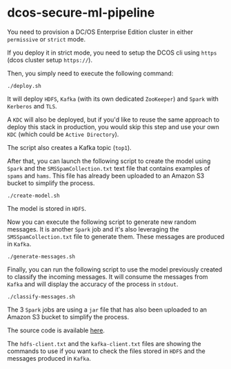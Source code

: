 # dcos-secure-ml-pipeline

You need to provision a DC/OS Enterprise Edition cluster in either `permissive` or `strict` mode.

If you deploy it in strict mode, you need to setup the DCOS cli using `https` (dcos cluster setup `https://`).

Then, you simply need to execute the following command:

```
./deploy.sh
```

It will deploy `HDFS`, `Kafka` (with its own dedicated `ZooKeeper`) and `Spark` with `Kerberos` and `TLS`.

A `KDC` will also be deployed, but if you'd like to reuse the same approach to deploy this stack in production, you would skip this step and use your own `KDC` (which could be `Active Directory`).

The script also creates a Kafka topic (`top1`).

After that, you can launch the following script to create the model using `Spark` and the `SMSSpamCollection.txt` text file that contains examples of `spams` and `hams`. This file has already been uploaded to an Amazon S3 bucket to simplify the process.

```
./create-model.sh
```

The model is stored in `HDFS`.

Now you can execute the following script to generate new random messages. It is another `Spark` job and it's also leveraging the `SMSSpamCollection.txt` file to generate them. These messages are produced in `Kafka`.

```
./generate-messages.sh
```

Finally, you can run the following script to use the model previously created to classify the incoming messages. It will consume the messages from `Kafka` and will display the accuracy of the process in `stdout`.

```
./classify-messages.sh
```

The 3 `Spark` jobs are using a `jar` file that has also been uploaded to an Amazon S3 bucket to simplify the process.

The source code is available [here](https://github.com/djannot/spark-build/blob/master/tests/jobs/scala/src/main/scala/SpamHam.scala).

The `hdfs-client.txt` and the `kafka-client.txt` files are showing the commands to use if you want to check the files stored in `HDFS` and the messages produced in `Kafka`.